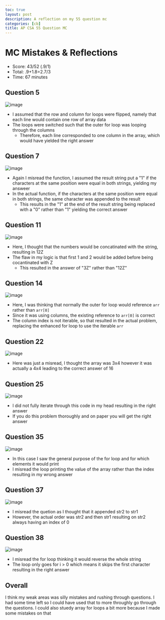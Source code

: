 ```yaml
---
toc: true
layout: post
description: A reflection on my 55 question mc
categories: [cb]
title: AP CSA 55 Question MC
---
```


# MC Mistakes & Reflections
- Score: 43/52 (.9/1)
- Total: .9+1.8=2.7/3
- Time: 67 minutes
## Question 5
![image](https://user-images.githubusercontent.com/16053597/213769265-21a2a094-8b32-4fe2-837d-78e50f5f4154.png)
- I assumed that the row and column for loops were flipped, namely that each line would contain one row of array data
- The loops were switched such that the outer for loop was looping through the columns
  - Therefore, each line corresponded to one column in the array, which would have yielded the right answer

## Question 7
![image](https://user-images.githubusercontent.com/16053597/213770916-06119194-77a3-4e9c-8797-feeb86df21bc.png)
- Again I misread the function, I assumed the result string put a "1" if the characters at the same position were equal in both strings, yielding my answeer
- In the actual function, if the characters at the same position were equal in both strings, the same character was appended to the result
   - This results in the "1" at the end of the result string being replaced with a "0" rather than "1" yielding the correct answer

## Question 11
![image](https://user-images.githubusercontent.com/16053597/213771422-55c42187-9d8c-4348-8def-f0f909846e3c.png)
- Here, I thought that the numbers would be concatinated with the string, resulting in 12Z
- The flaw in my logic is that first 1 and 2 would be added before being cocantinated with Z
   - This resulted in the answer of "3Z" rather than "12Z"

## Question 14
![image](https://user-images.githubusercontent.com/16053597/213771845-5f503baf-69cb-4447-b9cd-de391864a0af.png)
- Here, I was thinking that normally the outer for loop would reference ``arr`` rather than ``arr[0]``
- Since it was using columns, the existing reference to ``arr[0]`` is correct
- The column index is not iterable, so that resulted in the actual problem, replacing the enhanced for loop to use the iterable ``arr``

## Question 22
![image](https://user-images.githubusercontent.com/16053597/213772312-ee3a863e-3526-489d-ba0f-5658c801ef27.png)
- Here was just a misread, I thought the array was 3x4 however it was actually a 4x4 leading to the correct answer of 16

## Question 25
![image](https://user-images.githubusercontent.com/16053597/213772781-c7bbb7b4-b6bb-4419-84f0-997e817a3e66.png)
- I did not fully iterate through this code in my head resulting in the right answer
- If you do this problem thoroughly and on paper you will get the right answer

## Question 35
![image](https://user-images.githubusercontent.com/16053597/213774137-772d4452-7f28-444a-a799-054b0c428ddf.png)
- In this case I saw the general purpose of the for loop and for which elements it would print
- I misread the loop printing the value of the array rather than the index resulting in my wrong answer

## Question 37
![image](https://user-images.githubusercontent.com/16053597/213774612-e86ec316-f6a4-4d18-adb4-7a11dca1d951.png)
- I misread the quetion as I thought that it appended str2 to str1
- However, the actual order was str2 and then str1 resulting on str2 always having an index of 0

## Question 38
![image](https://user-images.githubusercontent.com/16053597/213774818-2792abcd-7f90-48da-b935-15ce75e47ec9.png)
- I misread the for loop thinking it would reverse the whole string
- The loop only goes for i > 0 which means it skips the first character resulting in the right answer

## Overall
I think my weak areas was silly mistakes and rushing through questions. I had some time left so I could have used that to more throughly go through the questions. I could also stuedy array for loops a bit more because I made some mistakes on that 

